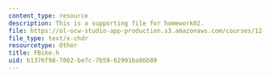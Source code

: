 ```yaml
---
content_type: resource
description: This is a supporting file for homework02.
file: https://ol-ocw-studio-app-production.s3.amazonaws.com/courses/12-010-computational-methods-of-scientific-programming-fall-2011/b1376f987802be7c7b5962991ba86b89_FBike.h
file_type: text/x-chdr
resourcetype: Other
title: FBike.h
uid: b1376f98-7802-be7c-7b59-62991ba86b89
---
```

